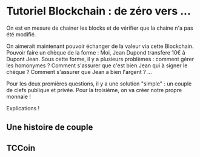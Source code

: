 # Tutoriel Blockchain : de zéro vers ...

On est en mesure de chainer les blocks et de vérifier que la chaine n'a pas été modifié.

On aimerait maintenant pouvoir échanger de la valeur via cette Blockchain. Pouvoir faire un chèque de la forme : Moi, Jean Dupond transfere 10€ à Dupont Jean. Sous cette forme, il y a plusieurs problèmes : comment gérer les homonymes ? Comment s'assurer que c'est bien Jean qui à signer le chèque ? Comment s'assurer que Jean a bien l'argent ? ...

Pour les deux premières questions, il y a une solution "simple" : un couple de clefs publique et privée. Pour la troisième, on va créer notre propre monnaie !

Explications !

## Une histoire de couple



## TCCoin
